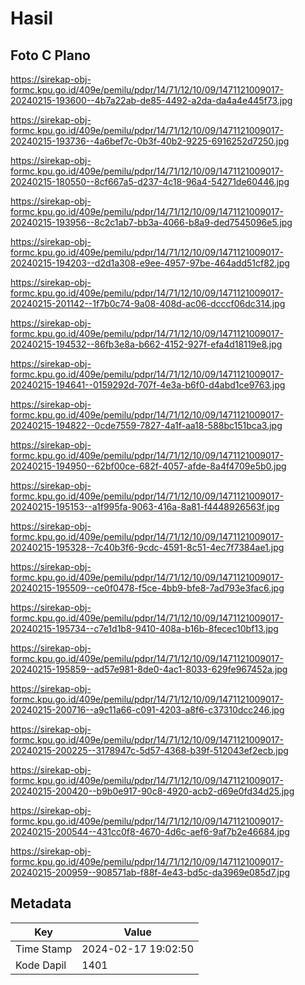 # Hasil

## Foto C Plano

https://sirekap-obj-formc.kpu.go.id/409e/pemilu/pdpr/14/71/12/10/09/1471121009017-20240215-193600--4b7a22ab-de85-4492-a2da-da4a4e445f73.jpg

https://sirekap-obj-formc.kpu.go.id/409e/pemilu/pdpr/14/71/12/10/09/1471121009017-20240215-193736--4a6bef7c-0b3f-40b2-9225-6916252d7250.jpg

https://sirekap-obj-formc.kpu.go.id/409e/pemilu/pdpr/14/71/12/10/09/1471121009017-20240215-180550--8cf667a5-d237-4c18-96a4-54271de60446.jpg

https://sirekap-obj-formc.kpu.go.id/409e/pemilu/pdpr/14/71/12/10/09/1471121009017-20240215-193956--8c2c1ab7-bb3a-4066-b8a9-ded7545096e5.jpg

https://sirekap-obj-formc.kpu.go.id/409e/pemilu/pdpr/14/71/12/10/09/1471121009017-20240215-194203--d2d1a308-e9ee-4957-97be-464add51cf82.jpg

https://sirekap-obj-formc.kpu.go.id/409e/pemilu/pdpr/14/71/12/10/09/1471121009017-20240215-201142--1f7b0c74-9a08-408d-ac06-dcccf06dc314.jpg

https://sirekap-obj-formc.kpu.go.id/409e/pemilu/pdpr/14/71/12/10/09/1471121009017-20240215-194532--86fb3e8a-b662-4152-927f-efa4d18119e8.jpg

https://sirekap-obj-formc.kpu.go.id/409e/pemilu/pdpr/14/71/12/10/09/1471121009017-20240215-194641--0159292d-707f-4e3a-b6f0-d4abd1ce9763.jpg

https://sirekap-obj-formc.kpu.go.id/409e/pemilu/pdpr/14/71/12/10/09/1471121009017-20240215-194822--0cde7559-7827-4a1f-aa18-588bc151bca3.jpg

https://sirekap-obj-formc.kpu.go.id/409e/pemilu/pdpr/14/71/12/10/09/1471121009017-20240215-194950--62bf00ce-682f-4057-afde-8a4f4709e5b0.jpg

https://sirekap-obj-formc.kpu.go.id/409e/pemilu/pdpr/14/71/12/10/09/1471121009017-20240215-195153--a1f995fa-9063-416a-8a81-f4448926563f.jpg

https://sirekap-obj-formc.kpu.go.id/409e/pemilu/pdpr/14/71/12/10/09/1471121009017-20240215-195328--7c40b3f6-9cdc-4591-8c51-4ec7f7384ae1.jpg

https://sirekap-obj-formc.kpu.go.id/409e/pemilu/pdpr/14/71/12/10/09/1471121009017-20240215-195509--ce0f0478-f5ce-4bb9-bfe8-7ad793e3fac6.jpg

https://sirekap-obj-formc.kpu.go.id/409e/pemilu/pdpr/14/71/12/10/09/1471121009017-20240215-195734--c7e1d1b8-9410-408a-b16b-8fecec10bf13.jpg

https://sirekap-obj-formc.kpu.go.id/409e/pemilu/pdpr/14/71/12/10/09/1471121009017-20240215-195859--ad57e981-8de0-4ac1-8033-629fe967452a.jpg

https://sirekap-obj-formc.kpu.go.id/409e/pemilu/pdpr/14/71/12/10/09/1471121009017-20240215-200716--a9c11a66-c091-4203-a8f6-c37310dcc246.jpg

https://sirekap-obj-formc.kpu.go.id/409e/pemilu/pdpr/14/71/12/10/09/1471121009017-20240215-200225--3178947c-5d57-4368-b39f-512043ef2ecb.jpg

https://sirekap-obj-formc.kpu.go.id/409e/pemilu/pdpr/14/71/12/10/09/1471121009017-20240215-200420--b9b0e917-90c8-4920-acb2-d69e0fd34d25.jpg

https://sirekap-obj-formc.kpu.go.id/409e/pemilu/pdpr/14/71/12/10/09/1471121009017-20240215-200544--431cc0f8-4670-4d6c-aef6-9af7b2e46684.jpg

https://sirekap-obj-formc.kpu.go.id/409e/pemilu/pdpr/14/71/12/10/09/1471121009017-20240215-200959--908571ab-f88f-4e43-bd5c-da3969e085d7.jpg


## Metadata

| Key        | Value               |
| ---------- | ------------------- |
| Time Stamp | 2024-02-17 19:02:50 |
| Kode Dapil | 1401                |



